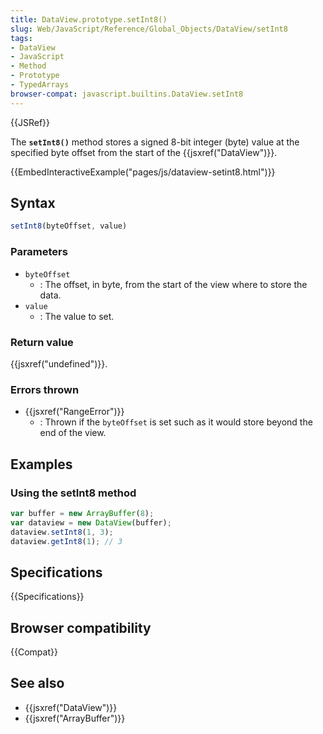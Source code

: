 ```yaml
---
title: DataView.prototype.setInt8()
slug: Web/JavaScript/Reference/Global_Objects/DataView/setInt8
tags:
- DataView
- JavaScript
- Method
- Prototype
- TypedArrays
browser-compat: javascript.builtins.DataView.setInt8
---
```

{{JSRef}}

The **`setInt8()`** method stores a signed 8-bit integer (byte) value at the
specified byte offset from the start of the {{jsxref("DataView")}}.

{{EmbedInteractiveExample("pages/js/dataview-setint8.html")}}

## Syntax

```js
setInt8(byteOffset, value)
```

### Parameters

*   `byteOffset`
    *   : The offset, in byte, from the start of the view where to store the data.
*   `value`
    *   : The value to set.

### Return value

{{jsxref("undefined")}}.

### Errors thrown

*   {{jsxref("RangeError")}}
    *   : Thrown if the `byteOffset` is set such as it would store beyond the end of
        the view.

## Examples

### Using the setInt8 method

```js
var buffer = new ArrayBuffer(8);
var dataview = new DataView(buffer);
dataview.setInt8(1, 3);
dataview.getInt8(1); // 3
```

## Specifications

{{Specifications}}

## Browser compatibility

{{Compat}}

## See also

*   {{jsxref("DataView")}}
*   {{jsxref("ArrayBuffer")}}
